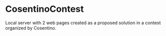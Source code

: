 # CosentinoContest
Local server with 2 web pages created as a proposed solution in a contest organized by Cosentino.
